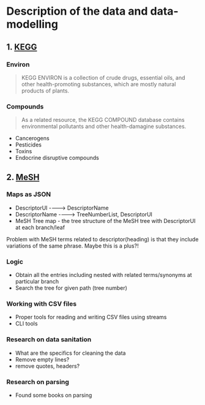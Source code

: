 # Description of the data and data-modelling

## 1. [KEGG](https://www.genome.jp/kegg)

### Environ

> KEGG ENVIRON is a collection of crude drugs, essential oils, and other health-promoting substances, which are mostly natural products of plants.

### Compounds

>As a related resource, the KEGG COMPOUND database contains environmental pollutants and other health-damagine substances.

* Cancerogens
* Pesticides
* Toxins
* Endocrine disruptive compounds

## 2. [MeSH](https://www.ncbi.nlm.nih.gov/mesh)

### Maps as JSON

* DescriptorUI ----> DescriptorName
* DescriptorName ----> TreeNumberList, DescriptorUI
* MeSH Tree map - the tree structure of the MeSH tree with DescriptorUI at each branch/leaf

Problem with MeSH terms related to descriptor(heading) is that they include variations of the same phrase. Maybe this is a plus?!

### Logic

* Obtain all the entries including nested with related terms/synonyms at particular branch
* Search the tree for given path (tree number)

### Working with CSV files

* Proper tools for reading and writing CSV files using streams
* CLI tools

### Research on data sanitation

* What are the specifics for cleaning the data
* Remove empty lines?
* remove quotes, headers?

### Research on parsing

* Found some books on parsing
